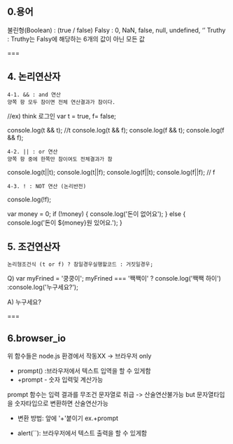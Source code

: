 ## 0.용어

불린형(Boolean) : (true / false)
Falsy : 0, NaN, false, null, undefined, ‘’
Truthy : Truthy는 Falsy에 해당하는 6개의 값이 아닌 모든 값

===

## 4. 논리연산자

    4-1. && : and 연산
    양쪽 항 모두 참이면 전체 연산결과가 참이다.

//ex) think 로그인
var t = true, f= false;

console.log(t && t); //t
console.log(t && f);
console.log(f && t);
console.log(f && f);

    4-2. || : or 연산
    양쪽 항 중에 한쪽만 참이여도 전체결과가 참

console.log(t||t);
console.log(t||f);
console.log(f||t);
console.log(f||f); // f


    4-3. ! : NOT 연산 (논리반전)

console.log(!f);

var money = 0;
if (!money) {
    console.log('돈이 없어요');
} else {
        console.log('돈이 ${money}원 있어요.');
}

## 5. 조건연산자

    논리형조건식 (t or f) ? 참일경우실행할코드 : 거짓일경우;

Q)
var myFrined = '쿵쿵이';
myFrined === '짹짹이' ? console.log('짹짹 하이') :console.log('누구세요?');

A)
누구세요?


===
## 6.browser_io
위 함수들은 node.js 환경에서 작동XX -> 브라우저 only
- prompt() :브라우저에서 텍스트 입역을 할 수 있게함
- +prompt - 숫자 입력및 계산가능

prompt 함수는 입력 결과를 무조건 문자열로 취급
-> 산술연산불가능
but 문자열타입을 숫자타입으로 변환하면 산술연산가능
- 변환 방법: 앞에 '+'붙이기 ex.+prompt

- alert(``): 브라우저에서 텍스트 출력을 할 수 있게함


